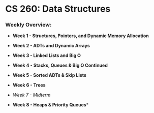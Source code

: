 <h1>CS 260: Data Structures</h1>

<h3>Weekly Overview:</h3>

* **Week 1 - Structures, Pointers, and Dynamic Memory Allocation**

* **Week 2 - ADTs and Dynamic Arrays**

* **Week 3 - Linked Lists and Big O**

* **Week 4 - Stacks, Queues & Big O Continued**

* **Week 5 - Sorted ADTs & Skip Lists**

* **Week 6 - Trees**

* *Week 7 - Midterm*

* **Week 8 - Heaps & Priority Queues***
